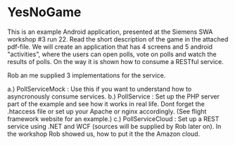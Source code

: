 YesNoGame
=========

This is an example Android application, presented at the Siemens SWA workshop #3 run 22.
Read the short description of the game in the attached pdf-file. 
We will create an application that has 4 screens and 5 android "activities", where the users
can open polls, vote on polls and watch the results of polls. On the way it is shown
how to consume a RESTful service.

Rob an me supplied 3 implementations for the service.

a.) PollServiceMock  : Use this if you want to understand how to asyncronously consume services.
b.) PollService      : Set up the PHP server part of the example and see how it works in real life. Dont forget the .htaccess file or set up your Apache or nginx accordingly. (See flight framework website for an example.)
c.) PollServiceCloud : Set up a REST service using .NET and WCF (sources will be supplied by Rob later on).
                       In the workshop Rob showed us, how to put it the the Amazon cloud.



